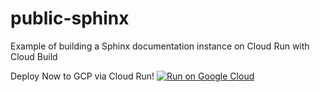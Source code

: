 # public-sphinx
Example of building a Sphinx documentation instance on Cloud Run with Cloud Build

Deploy Now to GCP via Cloud Run!
[![Run on Google Cloud](https://storage.googleapis.com/cloudrun/button.svg)](https://console.cloud.google.com/cloudshell/editor?shellonly=true&cloudshell_image=gcr.io/cloudrun/button&cloudshell_git_repo=https://github.com/dray01/public-sphinx.git)


